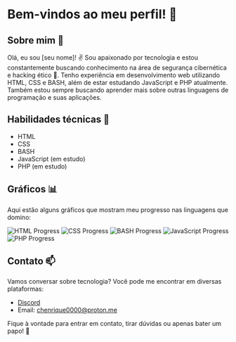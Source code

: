 # Bem-vindos ao meu perfil! 👋

## Sobre mim 💼

Olá, eu sou [seu nome]! ✌️ Sou apaixonado por tecnologia e estou constantemente buscando conhecimento na área de segurança cibernética e hacking ético 🍒. Tenho experiência em desenvolvimento web utilizando HTML, CSS e BASH, além de estar estudando JavaScript e PHP atualmente. Também estou sempre buscando aprender mais sobre outras linguagens de programação e suas aplicações.

## Habilidades técnicas 🚀

- HTML
- CSS
- BASH
- JavaScript (em estudo)
- PHP (em estudo)

## Gráficos 📊

Aqui estão alguns gráficos que mostram meu progresso nas linguagens que domino:

![HTML Progress](https://progress-bar.dev/100/?title=HTML)
![CSS Progress](https://progress-bar.dev/100/?title=CSS)
![BASH Progress](https://progress-bar.dev/75/?title=BASH)
![JavaScript Progress](https://progress-bar.dev/30/?title=JavaScript)
![PHP Progress](https://progress-bar.dev/30/?title=PHP)

## Contato 📫

Vamos conversar sobre tecnologia? Você pode me encontrar em diversas plataformas:

- [Discord](https://www.linkedin.com/in/seu-perfil)
- Email: chenrique0000@proton.me

Fique à vontade para entrar em contato, tirar dúvidas ou apenas bater um papo! 🌌
